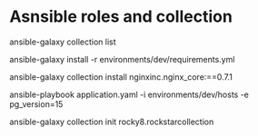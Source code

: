 # Asnsible roles and collection

ansible-galaxy collection list

ansible-galaxy install -r environments/dev/requirements.yml

ansible-galaxy collection install nginxinc.nginx_core:==0.7.1

ansible-playbook application.yaml -i environments/dev/hosts -e pg_version=15

ansible-galaxy collection init rocky8.rockstarcollection
